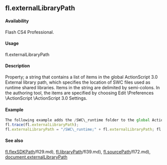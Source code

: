 ## fl.externalLibraryPath

#### Availability

Flash CS4 Professional.

#### Usage

fl.externalLibraryPath

#### Description

Property; a string that contains a list of items in the global ActionScript 3.0 External library path, which specifies the location of SWC files used as runtime shared libraries. Items in the string are delimited by semi-colons. In the authoring tool, the items are specified by choosing Edit \Preferences \ActionScript \ActionScript 3.0 Settings.

#### Example

```javascript
The following example adds the /SWC\_runtime folder to the global ActionScript 3.0 External library path:
fl.trace(fl.externalLibraryPath);
fl.externalLibraryPath = "/SWC\_runtime;" + fl.externalLibraryPath; fl.trace(fl.externalLibraryPath);

```
#### See also

[fl.flexSDKPath](../flash_object_(fl)/fl29.md)/fl29.md), [fl.libraryPath](../flash_object_(fl)/fl39.md)/fl39.md), [fl.sourcePath](../flash_object_(fl)/fl72.md)/fl72.md), [document.externalLibraryPath](../Document_object/docume69.md)

